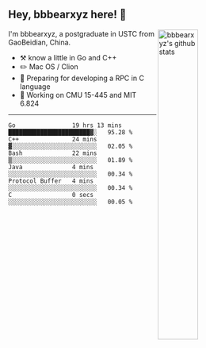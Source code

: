 ## Hey, bbbearxyz here! :wave:

<img align="right" alt="bbbearxyz's github stats" width="40%" src="https://github-readme-stats.vercel.app/api?username=bbbearxyz&show_icons=true">

I'm bbbearxyz, a postgraduate in USTC from GaoBeidian, China.

-   :hammer_and_pick:    know a little in Go and C++
-   :pencil2: Mac OS / Clion
-   :seedling: Preparing for developing a RPC in C language 
-   :thinking: Working on CMU 15-445 and MIT 6.824
---
<!--START_SECTION:waka-->

```text
Go                19 hrs 13 mins  ███████████████████████▓░   95.28 %
C++               24 mins         ▓░░░░░░░░░░░░░░░░░░░░░░░░   02.05 %
Bash              22 mins         ▒░░░░░░░░░░░░░░░░░░░░░░░░   01.89 %
Java              4 mins          ░░░░░░░░░░░░░░░░░░░░░░░░░   00.34 %
Protocol Buffer   4 mins          ░░░░░░░░░░░░░░░░░░░░░░░░░   00.34 %
C                 0 secs          ░░░░░░░░░░░░░░░░░░░░░░░░░   00.05 %
```

<!--END_SECTION:waka-->
